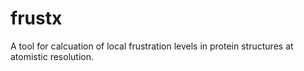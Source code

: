 # frustx
A tool for calcuation of local frustration levels in protein structures at atomistic resolution.
